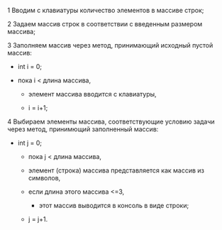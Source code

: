 1 Вводим с клавиатуры количество элементов в массиве строк;

2 Задаем массив строк в соответствии с введенным размером массива;

3 Заполняем массив через метод, принимающий исходный пустой массив:

  * int i = 0;
  
  * пока  i < длина массива,
  
    * элемент массива вводится с клавиатуры, 
   
    * i = i+1;
   
4 Выбираем элементы массива, соответствующие условию задачи через метод, принимющий заполненный массив:

* int j = 0;

  * пока  j < длина массива,
  
   * элемент (строка) массива представляется как массив из символов,
   
   * если длина этого массива <=3,
   
      * этот массив выводится в консоль в виде строки;
    
   * j = j+1.
  


